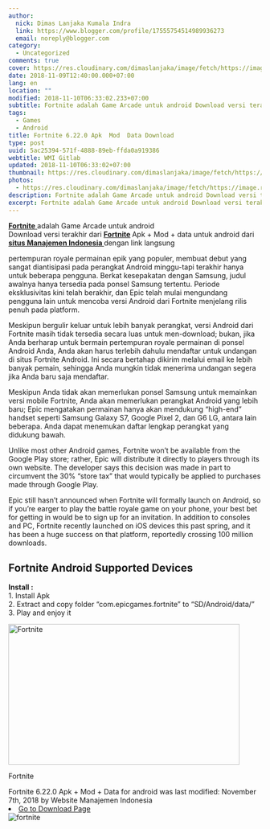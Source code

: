 ```yaml
---
author:
  nick: Dimas Lanjaka Kumala Indra
  link: https://www.blogger.com/profile/17555754514989936273
  email: noreply@blogger.com
category:
  - Uncategorized
comments: true
cover: https://res.cloudinary.com/dimaslanjaka/image/fetch/https://image.revdl.com/2018/fortnite-1.jpg
date: 2018-11-09T12:40:00.000+07:00
lang: en
location: ""
modified: 2018-11-10T06:33:02.233+07:00
subtitle: Fortnite adalah Game Arcade untuk android Download versi terakhir dari
tags:
  - Games
  - Android
title: Fortnite 6.22.0 Apk  Mod  Data Download
type: post
uuid: 5ac25394-571f-4888-89eb-ffda0a919386
webtitle: WMI Gitlab
updated: 2018-11-10T06:33:02+07:00
thumbnail: https://res.cloudinary.com/dimaslanjaka/image/fetch/https://image.revdl.com/2018/fortnite-1.jpg
photos:
  - https://res.cloudinary.com/dimaslanjaka/image/fetch/https://image.revdl.com/2018/fortnite-1.jpg
description: Fortnite adalah Game Arcade untuk android Download versi terakhir dari
excerpt: Fortnite adalah Game Arcade untuk android Download versi terakhir dari
---
```


<div>    <p>        <a href="https://web-manajemen.blogspot.com/">            <strong>Fortnite</strong>        </a>        adalah Game Arcade untuk android         <br>        Download versi terakhir dari         <strong>            <a href="https://web-manajemen.blogspot.com/"> Fortnite</a>        </strong>        Apk + Mod + data untuk android dari         <strong>            <a href="https://web-manajemen.blogspot.com/">                situs Manajemen Indonesia             </a>        </strong>        dengan link langsung     </p>    <p>        pertempuran royale permainan epik yang populer, membuat debut yang         sangat diantisipasi pada perangkat Android minggu-tapi terakhir hanya         untuk beberapa pengguna. Berkat kesepakatan dengan Samsung, judul         awalnya hanya tersedia pada ponsel Samsung tertentu. Periode         eksklusivitas kini telah berakhir, dan Epic telah mulai mengundang         pengguna lain untuk mencoba versi Android dari Fortnite menjelang rilis         penuh pada platform.     </p>    <p>        Meskipun bergulir keluar untuk lebih banyak perangkat, versi Android         dari Fortnite masih tidak tersedia secara luas untuk men-download;         bukan, jika Anda berharap untuk bermain pertempuran royale permainan di         ponsel Android Anda, Anda akan harus terlebih dahulu mendaftar untuk         undangan di situs Fortnite Android. Ini secara bertahap dikirim melalui         email ke lebih banyak pemain, sehingga Anda mungkin tidak menerima         undangan segera jika Anda baru saja mendaftar.     </p>    <p>        Meskipun Anda tidak akan memerlukan ponsel Samsung untuk memainkan         versi mobile Fortnite, Anda akan memerlukan perangkat Android yang         lebih baru; Epic mengatakan permainan hanya akan mendukung “high-end”         handset seperti Samsung Galaxy S7, Google Pixel 2, dan G6 LG, antara         lain beberapa. Anda dapat menemukan daftar lengkap perangkat yang         didukung bawah.     </p>    <p>        Unlike most other Android games, Fortnite won’t be available from the         Google Play store; rather, Epic will distribute it directly to players         through its own website. The developer says this decision was made in         part to circumvent the 30% “store tax” that would typically be applied         to purchases made through Google Play.     </p>    <p>        Epic still hasn’t announced when Fortnite will formally launch on         Android, so if you’re earger to play the battle royale game on your         phone, your best bet for getting in would be to sign up for an         invitation. In addition to consoles and PC, Fortnite recently launched         on iOS devices this past spring, and it has been a huge success on that         platform, reportedly crossing 100 million downloads.     </p>    <h2>        Fortnite Android Supported Devices     </h2>    <p>        <strong>Install :</strong>        <br>        1. Install Apk         <br>        2. Extract and copy folder “com.epicgames.fortnite” to         “SD/Android/data/”         <br>        3. Play and enjoy it     </p>    <div>        <a href="https://web-manajemen.blogspot.com/">            <img alt="Fortnite" width="460" height="280" src="https://res.cloudinary.com/dimaslanjaka/image/fetch/https://image.revdl.com/2018/fortnite-1.jpg">        </a>        <p>            Fortnite         </p>    </div>    <div>        Fortnite 6.22.0 Apk + Mod + Data for android was last modified:         November 7th, 2018 by Website Manajemen Indonesia     </div>    <div>    </div></div><a href="https://dimaslanjaka-storage.000webhostapp.com/revdl.php?download&amp;path=/fortnite-apk-data-download2.html/" target="_blank" rel="noopener noreferer nofollow">    <li>        Go to Download Page     </li></a><img src="https://imgdb.net/images/4328.png" title="fortnite" alt="fortnite">